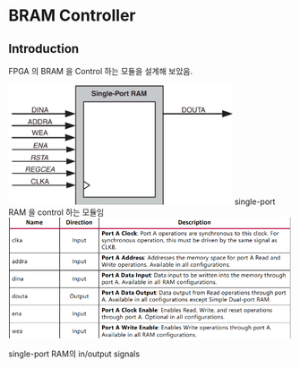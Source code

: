 # BRAM Controller
## Introduction
FPGA 의 BRAM 을 Control 하는 모듈을 설계해 보았음.

<img src= "https://github.com/goeun-oh/Verilog/blob/main/bram/bram.png" width="400" hegith = "400" />
single-port RAM 을 control 하는 모듈임

<img src= "https://github.com/goeun-oh/Verilog/blob/main/bram/inoutput.png" width="600" hegith = "400" />

single-port RAM의 in/output signals
